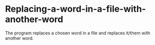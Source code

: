 # Replacing-a-word-in-a-file-with-another-word
The program replaces a chosen word in a file and replaces it/them with another word.
